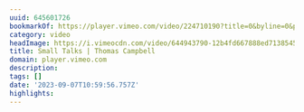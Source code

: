 ```yaml
---
uuid: 645601726
bookmarkOf: https://player.vimeo.com/video/224710190?title=0&byline=0&portrait=0
category: video
headImage: https://i.vimeocdn.com/video/644943790-12b4fd667888ed71385450d55730bdd5d624d4861dc2dee1e1671ebd952c971d-d_640
title: Small Talks | Thomas Campbell
domain: player.vimeo.com
description:
tags: []
date: '2023-09-07T10:59:56.757Z'
highlights:
---
```




